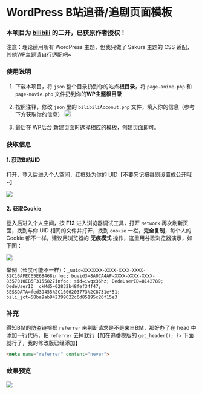 # WordPress B站追番/追剧页面模板

### 本项目为 [bilibili](https://github.com/TaylorLottner) 的二开，已获原作者授权！
注意：理论适用所有 WordPress 主题，但我只做了 Sakura 主题的 CSS 适配，其他WP主题请自行适配吧~

### 使用说明
1. 下载本项目，将 `json` 整个目录扔到你的站点**根目录**，将 `page-anime.php` 和 `page-movie.php` 文件扔到你的**WP主题根目录**

2. 按照注释，修改 `json` 里的 `bilibiliAcconut.php` 文件，填入你的信息（参考下方获取你的信息）
![](https://view.amogu.cn/images/2020/08/26/20200528153655.jpg)

3. 最后在 WP后台 新建页面时选择相应的模板，创建页面即可。

### 获取信息
#### 1. 获取B站UID 
打开[](https://www.bilibili.com/)，登入后进入个人空间，红框处为你的 UID【不要忘记把番剧设置成公开哦~】

![](https://view.amogu.cn/images/2020/08/26/20200528154041.jpg)

#### 2. 获取Cookie
登入后进入个人空间，按 **F12** 进入浏览器调试工具，打开 `Network` 再次刷新页面，找到与你 UID 相同的文件并打开，找到 `cookie` 一栏，**完全复制**，每个人的 Cookie 都不一样，建议用浏览器的 **无痕模式** 操作，这里用谷歌浏览器演示，如下图：

![](https://view.amogu.cn/images/2020/08/26/20200528154355.png)

举例（长度可能不一样）：`_uuid=XXXXXXX-XXXX-XXXX-XXXX-82C16AFEC65E68468infoc; buvid3=8A0CA4AF-XXXX-XXXX-XXXX-8357010EB5F3155827infoc; sid=iwqx36hz; DedeUserID=8142789; DedeUserID__ckMd5=02832b48fef34f47; SESSDATA=fed39455%2C1606203773%2C8731e*51; bili_jct=58ba9ab942399022c6d85195c26f15e3`

### 补充
得知B站的防盗链根据 `referrer` 来判断请求是不是来自B站，那好办了在 head 中添加一行代码，把 `referrer` 去掉就行【加在追番模版的 `get_header(); ?>` 下面就行了，我的修改版已经添加】

```html
<meta name="referrer" content="never">
```

### 效果预览

![](https://view.amogu.cn/images/2020/08/26/H8b85865e4ca0489cb0542c2358526f05i.jpg)